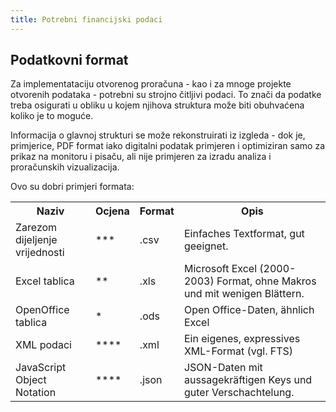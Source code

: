 ```yaml
---
title: Potrebni financijski podaci
---
```


## Podatkovni format

Za implementataciju otvorenog proračuna - kao i za mnoge projekte otvorenih podataka - potrebni su strojno čitljivi podaci. To znači da podatke treba osigurati u obliku u kojem njihova struktura može biti obuhvaćena koliko je to moguće.

Informacija o glavnoj strukturi se može rekonstruirati iz izgleda - dok je, primjerice, PDF format iako digitalni podatak primjeren i optimiziran samo za prikaz na monitoru i pisaču, ali nije primjeren za izradu analiza i proračunskih vizualizacija.

Ovo su dobri primjeri formata:

<table class="table table-condensed">
<tr><th>Naziv</th><th>Ocjena</th><th>Format</th><th>Opis</tr>
<tr><td>Zarezom dijeljenje vrijednosti</td><td>***</td><td>.csv</td><td>Einfaches Textformat, gut geeignet.</td></tr>
<tr><td>Excel tablica</td><td>**</td><td>.xls</td><td>Microsoft Excel (2000-2003) Format, ohne Makros und mit wenigen Blättern.</td></tr>
<tr><td>OpenOffice tablica</td><td>*</td><td>.ods</td><td>Open Office-Daten, ähnlich Excel</td></tr>
<tr><td>XML podaci</td><td>****</td><td>.xml</td></td><td>Ein eigenes, expressives XML-Format (vgl. FTS)</td></tr>
<tr><td>JavaScript Object Notation</td><td>****</td><td>.json</td><td>JSON-Daten mit aussagekräftigen Keys und guter Verschachtelung.</td></tr>
</table>
